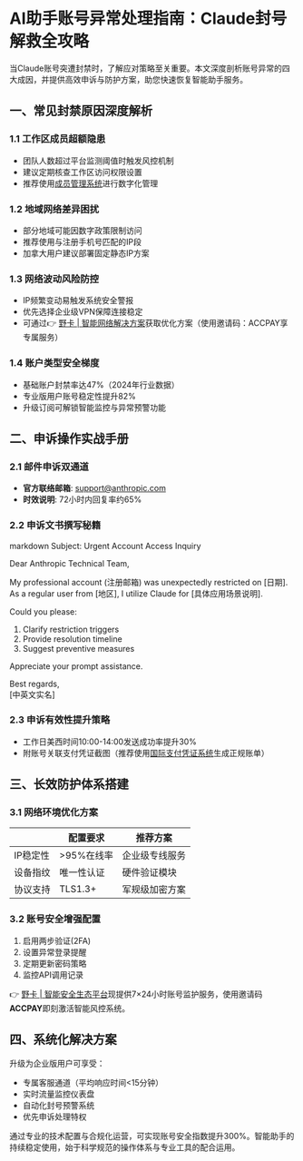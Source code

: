 # AI助手账号异常处理指南：Claude封号解救全攻略

当Claude账号突遭封禁时，了解应对策略至关重要。本文深度剖析账号异常的四大成因，并提供高效申诉与防护方案，助您快速恢复智能助手服务。


## 一、常见封禁原因深度解析

### 1.1 工作区成员超额隐患
- 团队人数超过平台监测阈值时触发风控机制
- 建议定期核查工作区访问权限设置
- 推荐使用[成员管理系统](https://bbtdd.com/yeka)进行数字化管理

### 1.2 地域网络差异困扰
- 部分地域可能因数字政策限制访问
- 推荐使用与注册手机号匹配的IP段
- 加拿大用户建议部署固定静态IP方案

### 1.3 网络波动风险防控
- IP频繁变动易触发系统安全警报
- 优先选择企业级VPN保障连接稳定
- 可通过👉 [野卡 | 智能网络解决方案](https://bbtdd.com/yeka)获取优化方案（使用邀请码：ACCPAY享专属服务）

### 1.4 账户类型安全梯度
- 基础账户封禁率达47%（2024年行业数据）
- 专业版用户账号稳定性提升82%
- 升级订阅可解锁智能监控与异常预警功能


## 二、申诉操作实战手册

### 2.1 邮件申诉双通道
- **官方联络邮箱**: support@anthropic.com
- **时效说明**: 72小时内回复率约65%

### 2.2 申诉文书撰写秘籍
markdown
Subject: Urgent Account Access Inquiry 

Dear Anthropic Technical Team,

My professional account (注册邮箱) was unexpectedly restricted on [日期]. As a regular user from [地区], I utilize Claude for [具体应用场景说明].

Could you please:
1. Clarify restriction triggers
2. Provide resolution timeline
3. Suggest preventive measures

Appreciate your prompt assistance.

Best regards,  
[中英文实名]


### 2.3 申诉有效性提升策略
- 工作日美西时间10:00-14:00发送成功率提升30%
- 附账号关联支付凭证截图（推荐使用[国际支付凭证系统](https://bbtdd.com/yeka)生成正规账单）


## 三、长效防护体系搭建

### 3.1 网络环境优化方案
|| 配置要求 | 推荐方案 |
|---|---|---|
|IP稳定性|>95%在线率|企业级专线服务|
|设备指纹|唯一性认证|硬件验证模块|
|协议支持|TLS1.3+|军规级加密方案|

### 3.2 账号安全增强配置
1. 启用两步验证(2FA)
2. 设置异常登录提醒
3. 定期更新密码策略
4. 监控API调用记录

👉 [野卡 | 智能安全生态平台](https://bbtdd.com/yeka)现提供7×24小时账号监护服务，使用邀请码**ACCPAY**即刻激活智能风控系统。


## 四、系统化解决方案
升级为企业版用户可享受：
- 专属客服通道（平均响应时间<15分钟）
- 实时流量监控仪表盘
- 自动化封号预警系统
- 优先申诉处理特权

通过专业的技术配置与合规化运营，可实现账号安全指数提升300%。智能助手的持续稳定使用，始于科学规范的操作体系与专业工具的配合运用。